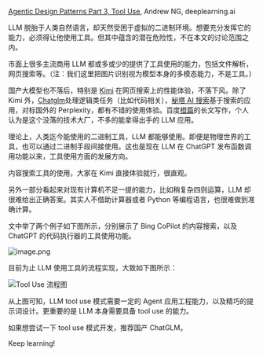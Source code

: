 [Agentic Design Patterns Part 3, Tool Use](https://www.deeplearning.ai/the-batch/agentic-design-patterns-part-3-tool-use/?ref=dl-staging-website.ghost.io), Andrew NG, deeplearning.ai

LLM 脱胎于人类自然语言，却天然受困于虚拟的二进制环境。想要充分发挥它的能力，必须得让他使用工具。但其中蕴含的潜在危险性，不在本文的讨论范围之内。

市面上很多主流商用 LLM 都或多或少的提供了工具使用的能力，包括文件解析，网页搜索等。（注：我们这里把图片识别视为模型本身的多模态能力，不是工具。）

国产大模型也不落后，特别是 [Kimi](https://kimi.moonshot.cn/) 在网页搜索上的性能体验，不落下风。除了 Kimi 外，[Chatglm](https://chatglm.cn/main/alltoolsdetail)处理逻辑类任务（比如代码相关），[秘塔 AI 搜索](https://metaso.cn/)基于搜索的应用，对标国外的 Perplexity，都有不错的使用体验。百度[橙篇](https://cp.baidu.com/chat?type=compose)的长文写作，个人认为是这个没落的技术大厂，不多的能拿得出手的 LLM 应用。

理论上，人类迄今能使用的二进制工具，LLM 都能够使用。即便是物理世界的工具，也可以通过二进制手段间接使用。这也是现在 LLM 在 ChatGPT 发布函数调用功能以来，工具使用方面的发展方向。

内容搜索工具的使用，大家在 Kimi 直接体验就行，很直观。

另外一部分看起来对现有计算机不足一提的能力，比如稍复杂四则运算，LLM 却很难给出正确答案。其实人不借助计算器或者 Python 等编程语言，也很难做到准确计算。

文中举了两个例子如下图所示，分别展示了 Bing CoPilot 的内容搜索，以及 ChatGPT 的代码执行器的工具使用功能。

![image.png](https://picgo202.oss-cn-hangzhou.aliyuncs.com/20240711221523.png)

目前为止 LLM 使用工具的流程实现，大致如下图所示：

![Tool Use 流程图](https://picgo202.oss-cn-hangzhou.aliyuncs.com/20240711233632.png)

从上图可知，LLM tool use 模式需要一定的 Agent 应用工程能力，以及精巧的提示词设计。更重要的是 LLM 本身需要具备 tool use 的能力。

如果想尝试一下 tool use 模式开发，推荐国产 ChatGLM。

Keep learning!
